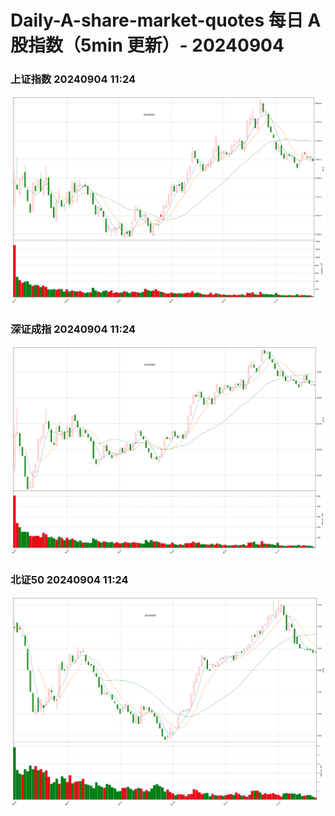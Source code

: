 
# Daily-A-share-market-quotes 每日 A 股指数（5min 更新）- 20240904

### 上证指数 20240904 11:24
![](./fig/2024/9/20240904-sh000001.png)

### 深证成指 20240904 11:24
![](./fig/2024/9/20240904-sz399001.png)

### 北证50 20240904 11:24
![](./fig/2024/9/20240904-bj899050.png)
